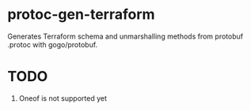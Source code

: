 # protoc-gen-terraform

Generates Terraform schema and unmarshalling methods from protobuf .protoc with gogo/protobuf.

# TODO

1. Oneof is not supported yet